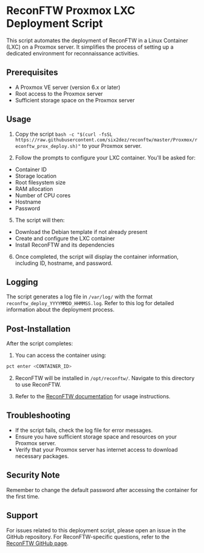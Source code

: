 # ReconFTW Proxmox LXC Deployment Script

This script automates the deployment of ReconFTW in a Linux Container (LXC) on a Proxmox server. It simplifies the process of setting up a dedicated environment for reconnaissance activities.

## Prerequisites

- A Proxmox VE server (version 6.x or later)
- Root access to the Proxmox server
- Sufficient storage space on the Proxmox server

## Usage

1. Copy the script `bash -c "$(curl -fsSL https://raw.githubusercontent.com/six2dez/reconftw/master/Proxmox/reconftw_prox_deploy.sh)"` to your Proxmox server.

4. Follow the prompts to configure your LXC container. You'll be asked for:
- Container ID
- Storage location
- Root filesystem size
- RAM allocation
- Number of CPU cores
- Hostname
- Password

5. The script will then:
- Download the Debian template if not already present
- Create and configure the LXC container
- Install ReconFTW and its dependencies

6. Once completed, the script will display the container information, including ID, hostname, and password.

## Logging

The script generates a log file in `/var/log/` with the format `reconftw_deploy_YYYYMMDD_HHMMSS.log`. Refer to this log for detailed information about the deployment process.

## Post-Installation

After the script completes:

1. You can access the container using:

```bash
pct enter <CONTAINER_ID>
```

2. ReconFTW will be installed in `/opt/reconftw/`. Navigate to this directory to use ReconFTW.

3. Refer to the [ReconFTW documentation](https://github.com/six2dez/reconftw) for usage instructions.

## Troubleshooting

- If the script fails, check the log file for error messages.
- Ensure you have sufficient storage space and resources on your Proxmox server.
- Verify that your Proxmox server has internet access to download necessary packages.

## Security Note

Remember to change the default password after accessing the container for the first time.

## Support

For issues related to this deployment script, please open an issue in the GitHub repository. For ReconFTW-specific questions, refer to the [ReconFTW GitHub page](https://github.com/six2dez/reconftw).